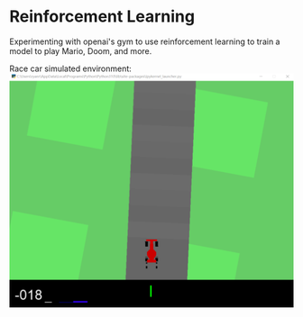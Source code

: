 # Reinforcement Learning
Experimenting with openai's gym to use reinforcement learning to train a model to play Mario, Doom, and more.

Race car simulated environment: ![car](car.png)
